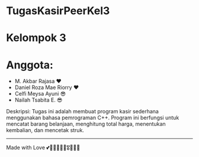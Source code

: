 # TugasKasirPeerKel3

# Kelompok 3

# Anggota:
- M. Akbar Rajasa ❤️
- Daniel Roza Mae Riorry ❤️
- Celfi Meysa Ayuni 😎
- Nailah Tsabita E. 😎

Deskripsi:
Tugas ini adalah membuat program kasir sederhana menggunakan bahasa pemrograman C++. Program ini berfungsi untuk mencatat barang belanjaan, menghitung total harga, menentukan kembalian, dan mencetak struk.


---
Made with Love 💕💖😽🧏‍♂️💅🎖️📌📌🥂
